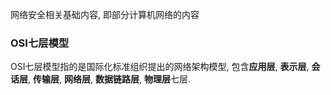 网络安全相关基础内容, 即部分计算机网络的内容
### OSI七层模型
OSI七层模型指的是国际化标准组织提出的网络架构模型, 包含**应用层**, **表示层**, **会话层**, **传输层**, **网络层**, **数据链路层**, **物理层**七层.

